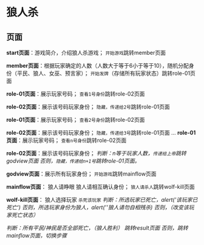 # 狼人杀
## 页面
**start页面**：游戏简介，介绍狼人杀游戏；
`开始游戏`跳转member页面

**member页面**：根据玩家确定的人数（人数大于等于6小于等于10），随机分配身份（平民、狼人、女巫、预言家）；
`开始发牌`（存储所有玩家状态）跳转role-01页面

**role-01页面**：展示玩家号码；
`查看1号身份`跳转role-02页面

**role-02页面**：展示该号码玩家身份；
`隐藏，传递给2号`跳转role-01页面

**role-01页面**：展示玩家号码；
`查看2号身份`跳转role-02页面

**role-02页面**：展示该号码玩家身份；
`隐藏，传递给3号`跳转role-01页面
...
**role-01页面**：展示玩家号码；
`查看n号身份`跳转role-02页面

**role-02页面**：展示该号码玩家身份；
*判断：n等于玩家人数，`传递给上帝`跳转godview页面*
*否则，`隐藏，传递给n+1号`跳转role-01页面。*

**godview页面**：展示所有玩家身份；
`开始游戏`跳转mainflow页面

**mainflow页面**：
狼人请睁眼 狼人请相互确认身份；
`狼人请杀人`跳转wolf-kill页面

**wolf-kill页面**：
狼人选择玩家
`杀死该玩家`
*判断：所选玩家已死亡，alert('该玩家已死亡‘)*
*否则，所选玩家身份为狼人，alert(''狼人请勿自相残杀)*
*否则，（改变该玩家死亡状态）*

*判断：所有平民/神民是否全部死亡，（狼人胜利） 跳转result页面*
*否则，跳转mainflow页面，切换步骤*
